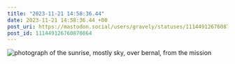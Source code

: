 ```yaml
---
title: "2023-11-21 14:58:36.44"
date: 2023-11-21 14:58:36.44 +00
post_uri: https://mastodon.social/users/gravely/statuses/111449126760870864
post_id: 111449126760870864
---
```




![photograph of the sunrise, mostly sky, over bernal, from the mission](/images/111449126516651589.jpeg)

